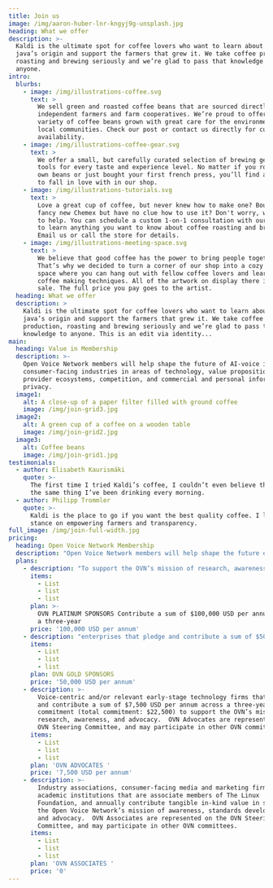 ```yaml
---
title: Join us
image: /img/aaron-huber-lnr-kngyj9g-unsplash.jpg
heading: What we offer
description: >-
  Kaldi is the ultimate spot for coffee lovers who want to learn about their
  java’s origin and support the farmers that grew it. We take coffee production,
  roasting and brewing seriously and we’re glad to pass that knowledge to
  anyone.
intro:
  blurbs:
    - image: /img/illustrations-coffee.svg
      text: >
        We sell green and roasted coffee beans that are sourced directly from
        independent farmers and farm cooperatives. We’re proud to offer a
        variety of coffee beans grown with great care for the environment and
        local communities. Check our post or contact us directly for current
        availability.
    - image: /img/illustrations-coffee-gear.svg
      text: >
        We offer a small, but carefully curated selection of brewing gear and
        tools for every taste and experience level. No matter if you roast your
        own beans or just bought your first french press, you’ll find a gadget
        to fall in love with in our shop.
    - image: /img/illustrations-tutorials.svg
      text: >
        Love a great cup of coffee, but never knew how to make one? Bought a
        fancy new Chemex but have no clue how to use it? Don't worry, we’re here
        to help. You can schedule a custom 1-on-1 consultation with our baristas
        to learn anything you want to know about coffee roasting and brewing.
        Email us or call the store for details.
    - image: /img/illustrations-meeting-space.svg
      text: >
        We believe that good coffee has the power to bring people together.
        That’s why we decided to turn a corner of our shop into a cozy meeting
        space where you can hang out with fellow coffee lovers and learn about
        coffee making techniques. All of the artwork on display there is for
        sale. The full price you pay goes to the artist.
  heading: What we offer
  description: >
    Kaldi is the ultimate spot for coffee lovers who want to learn about their
    java’s origin and support the farmers that grew it. We take coffee
    production, roasting and brewing seriously and we’re glad to pass that
    knowledge to anyone. This is an edit via identity...
main:
  heading: Value in Membership
  description: >-
    Open Voice Network members will help shape the future of AI-voice in
    consumer-facing industries in areas of technology, value propositions,
    provider ecosystems, competition, and commercial and personal information
    privacy.
  image1:
    alt: A close-up of a paper filter filled with ground coffee
    image: /img/join-grid3.jpg
  image2:
    alt: A green cup of a coffee on a wooden table
    image: /img/join-grid2.jpg
  image3:
    alt: Coffee beans
    image: /img/join-grid1.jpg
testimonials:
  - author: Elisabeth Kaurismäki
    quote: >-
      The first time I tried Kaldi’s coffee, I couldn’t even believe that was
      the same thing I’ve been drinking every morning.
  - author: Philipp Trommler
    quote: >-
      Kaldi is the place to go if you want the best quality coffee. I love their
      stance on empowering farmers and transparency.
full_image: /img/join-full-width.jpg
pricing:
  heading: Open Voice Network Membership
  description: "Open Voice Network members will help shape the future of AI-voice in consumer-facing industries in areas of technology, value propositions, provider ecosystems, competition, and commercial and personal information privacy.  Open Voice Network (OVN) membership is open worldwide to consumer-facing enterprises and public entities, as well as those that advise, represent, or study such enterprises and entities. \_"
  plans:
    - description: "To support the OVN’s mission of research, awareness, and advocacy. \_OVN Platinum Sponsors serve on the OVN Steering Committee, will serve on and guide other OVN decision-making bodies, and will advise and guide Open Voice standards-centric research."
      items:
        - List
        - list
        - list
      plan: >-
        OVN PLATINUM SPONSORS Contribute a sum of $100,000 USD per annum across
        a three-year
      price: '100,000 USD per annum'
    - description: "enterprises that pledge and contribute a sum of $50,000 USD per annum across a three-year OVN commitment (total commitment:  $150,000 USD) to support the OVN’s mission of research, awareness, and advocacy. \_OVN Gold Sponsors are represented on the OVN Steering Committee, and may participate in other OVN committees."
      items:
        - List
        - list
        - list
      plan: OVN GOLD SPONSORS
      price: '50,000 USD per annum'
    - description: >-
        Voice-centric and/or relevant early-stage technology firms that pledge
        and contribute a sum of $7,500 USD per annum across a three-year OVN
        commitment (total commitment: $22,500) to support the OVN’s mission of
        research, awareness, and advocacy.  OVN Advocates are represented on the
        OVN Steering Committee, and may participate in other OVN committees.
      items:
        - List
        - list
        - list
      plan: 'OVN ADVOCATES '
      price: '7,500 USD per annum'
    - description: >-
        Industry associations, consumer-facing media and marketing firms, and
        academic institutions that are associate members of The Linux
        Foundation, and annually contribute tangible in-kind value in support of
        the Open Voice Network’s mission of awareness, standards development,
        and advocacy.  OVN Associates are represented on the OVN Steering
        Committee, and may participate in other OVN committees.
      items:
        - List
        - list
        - list
      plan: 'OVN ASSOCIATES '
      price: '0'
---
```


